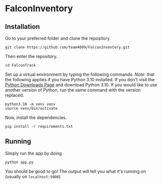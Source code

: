 # FalconInventory

## Installation

Go to your preferred folder and clone the repository.

```
git clone https://github.com/team4099/FalconInventory.git
```

Then enter the repository.

```
cd FalconTrack
```

Set up a virtual environment by typing the following commands. *Note:* that the following applies if you have Python 3.10 installed. If you don't visit the [Python Downloads Page](https://www.python.org/downloads/) and download Python 3.10. If you would like to use another version of Python, run the same command with the version replaced.
```
python3.10 -m venv venv
source venv/bin/activate
```

Now, install the dependencies.
```
pip install -r requirements.txt
```

## Running

Simply run the app by doing
```
python app.py
```

You should be good to go! The output will tell you what it's running on (usually on `localhost:5000`)